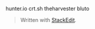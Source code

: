 
hunter.io
crt.sh
theharvester
bluto

> Written with [StackEdit](https://stackedit.io/).
<!--stackedit_data:
eyJoaXN0b3J5IjpbNjQyMjAxODAzLDI4NzY2NjM5OF19
-->